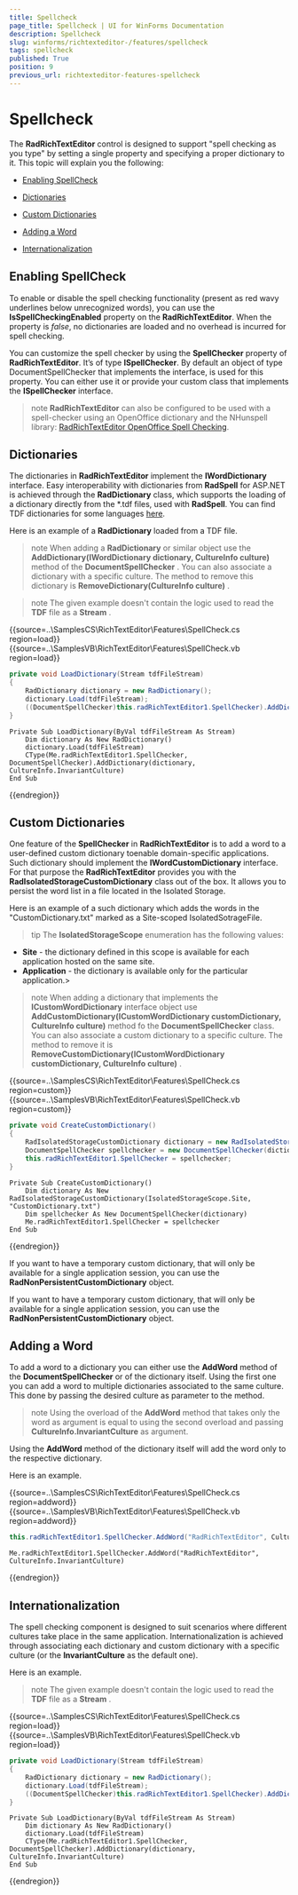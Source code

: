 ```yaml
---
title: Spellcheck
page_title: Spellcheck | UI for WinForms Documentation
description: Spellcheck
slug: winforms/richtexteditor-/features/spellcheck
tags: spellcheck
published: True
position: 9
previous_url: richtexteditor-features-spellcheck
---
```


# Spellcheck



The __RadRichTextEditor__ control is designed to support "spell checking as you type" by setting a single property and specifying a proper dictionary to it. This topic will explain you the following:
      

* [Enabling SpellCheck](#enabling-spellcheck)

* [Dictionaries](#dictionaries)

* [Custom Dictionaries](#custom-dictionaries)

* [Adding a Word](#adding-a-word)

* [Internationalization](#internationalization)

## Enabling SpellCheck

To enable or disable the spell checking functionality (present as red wavy underlines below unrecognized words), you can use the __IsSpellCheckingEnabled__ property on the __RadRichTextEditor__. When the property is *false*, no dictionaries are loaded and no overhead is incurred for spell checking.
        

You can customize the spell checker by using the __SpellChecker__ property of __RadRichTextEditor__. It’s of type __ISpellChecker__. By default an object of type DocumentSpellChecker that implements the interface, is used for this property. You can either use it or provide your custom class that implements the __ISpellChecker__ interface.

>note __RadRichTextEditor__ can also be configured to be used with a spell-checker using an OpenOffice dictionary and the NHunspell library: [RadRichTextEditor OpenOffice Spell Checking](http://www.telerik.com/support/code-library/radrichtexteditor-openoffice-spell-checking).
>        

## Dictionaries

The dictionaries in __RadRichTextEditor__ implement the __IWordDictionary__ interface. Easy interoperability with dictionaries from __RadSpell__ for ASP.NET is achieved through the __RadDictionary__ class, which supports the loading of a dictionary directly from the *.tdf files, used with __RadSpell__. You can find TDF dictionaries for some languages [here](http://www.telerik.com/support/code-library/dictionaries-for-radspellchecker).
        

Here is an example of a __RadDictionary__ loaded from a TDF file.

>note When adding a __RadDictionary__ or similar object use the __AddDictionary(IWordDictionary dictionary, CultureInfo culture)__ method of the __DocumentSpellChecker__ . You can also associate a dictionary with a specific culture. The method to remove this dictionary is __RemoveDictionary(CultureInfo culture)__ .
>

>note The given example doesn't contain the logic used to read the __TDF__ file as a __Stream__ .
>


{{source=..\SamplesCS\RichTextEditor\Features\SpellCheck.cs region=load}} 
{{source=..\SamplesVB\RichTextEditor\Features\SpellCheck.vb region=load}} 

````C#
private void LoadDictionary(Stream tdfFileStream)
{
    RadDictionary dictionary = new RadDictionary();
    dictionary.Load(tdfFileStream);
    ((DocumentSpellChecker)this.radRichTextEditor1.SpellChecker).AddDictionary(dictionary, CultureInfo.InvariantCulture);
}

````
````VB.NET
Private Sub LoadDictionary(ByVal tdfFileStream As Stream)
    Dim dictionary As New RadDictionary()
    dictionary.Load(tdfFileStream)
    CType(Me.radRichTextEditor1.SpellChecker, DocumentSpellChecker).AddDictionary(dictionary, CultureInfo.InvariantCulture)
End Sub

````

{{endregion}} 


## Custom Dictionaries

One feature of the __SpellChecker__ in __RadRichTextEditor__ is to add a word to a user-defined custom dictionary toenable domain-specific applications. Such dictionary should implement the __IWordCustomDictionary__ interface. For that purpose the __RadRichTextEditor__ provides you with the __RadIsolatedStorageCustomDictionary__ class out of the box. It allows you to persist the word list in a file located in the Isolated Storage.
        

Here is an example of a such dictionary which adds the words in the "CustomDictionary.txt" marked as a Site-scoped IsolatedSotrageFile.

>tip The __IsolatedStorageScope__ enumeration has the following values:
>
*  __Site__ - the dictionary defined in this scope is available for each application hosted on the same site.
*  __Application__ - the dictionary is available only for the particular application.>


>note When adding a dictionary that implements the __ICustomWordDictionary__ interface object use __AddCustomDictionary(ICustomWordDictionary customDictionary, CultureInfo culture)__ method fo the __DocumentSpellChecker__ class. You can also associate a custom dictionary to a specific culture. The method to remove it is __RemoveCustomDictionary(ICustomWordDictionary customDictionary, CultureInfo culture)__ .
>


{{source=..\SamplesCS\RichTextEditor\Features\SpellCheck.cs region=custom}} 
{{source=..\SamplesVB\RichTextEditor\Features\SpellCheck.vb region=custom}} 

````C#
private void CreateCustomDictionary()
{
    RadIsolatedStorageCustomDictionary dictionary = new RadIsolatedStorageCustomDictionary(IsolatedStorageScope.Site, "CustomDictionary.txt");
    DocumentSpellChecker spellchecker = new DocumentSpellChecker(dictionary);
    this.radRichTextEditor1.SpellChecker = spellchecker;
}

````
````VB.NET
Private Sub CreateCustomDictionary()
    Dim dictionary As New RadIsolatedStorageCustomDictionary(IsolatedStorageScope.Site, "CustomDictionary.txt")
    Dim spellchecker As New DocumentSpellChecker(dictionary)
    Me.radRichTextEditor1.SpellChecker = spellchecker
End Sub

````

{{endregion}} 

If you want to have a temporary custom dictionary, that will only be available for a single application session, you can use the __RadNonPersistentCustomDictionary__ object.


If you want to have a temporary custom dictionary, that will only be available for a single application session, you can use the __RadNonPersistentCustomDictionary__ object.

## Adding a Word

To add a word to a dictionary you can either use the __AddWord__ method of the __DocumentSpellChecker__ or of the dictionary itself. Using the first one you can add a word to multiple dictionaries associated to the same culture. This done by passing the desired culture as parameter to the method.
        

>note Using the overload of the __AddWord__ method that takes only the word as argument is equal to using the second overload and passing __CultureInfo.InvariantCulture__ as argument.
>


Using the __AddWord__ method of the dictionary itself will add the word only to the respective dictionary.
        

Here is an example.

{{source=..\SamplesCS\RichTextEditor\Features\SpellCheck.cs region=addword}} 
{{source=..\SamplesVB\RichTextEditor\Features\SpellCheck.vb region=addword}} 

````C#
this.radRichTextEditor1.SpellChecker.AddWord("RadRichTextEditor", CultureInfo.InvariantCulture);

````
````VB.NET
Me.radRichTextEditor1.SpellChecker.AddWord("RadRichTextEditor", CultureInfo.InvariantCulture)

````

{{endregion}} 


## Internationalization

The spell checking component is designed to suit scenarios where different cultures take place in the same application. Internationalization is achieved through associating each dictionary and custom dictionary with a specific culture (or the __InvariantCulture__ as the default one).
        

Here is an example.

>note The given example doesn't contain the logic used to read the __TDF__ file as a __Stream__ .
>



{{source=..\SamplesCS\RichTextEditor\Features\SpellCheck.cs region=load}} 
{{source=..\SamplesVB\RichTextEditor\Features\SpellCheck.vb region=load}} 

````C#
private void LoadDictionary(Stream tdfFileStream)
{
    RadDictionary dictionary = new RadDictionary();
    dictionary.Load(tdfFileStream);
    ((DocumentSpellChecker)this.radRichTextEditor1.SpellChecker).AddDictionary(dictionary, CultureInfo.InvariantCulture);
}

````
````VB.NET
Private Sub LoadDictionary(ByVal tdfFileStream As Stream)
    Dim dictionary As New RadDictionary()
    dictionary.Load(tdfFileStream)
    CType(Me.radRichTextEditor1.SpellChecker, DocumentSpellChecker).AddDictionary(dictionary, CultureInfo.InvariantCulture)
End Sub

````

{{endregion}}